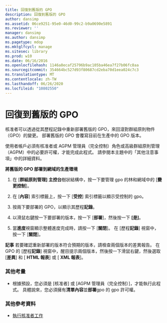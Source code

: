 ```yaml
---
title: 回復到舊版的 GPO
description: 回復到舊版的 GPO
author: dansimp
ms.assetid: 06ce9251-95e0-46d0-99c2-b9a0690e5891
ms.reviewer: ''
manager: dansimp
ms.author: dansimp
ms.pagetype: mdop
ms.mktglfcycl: manage
ms.sitesec: library
ms.prod: w10
ms.date: 06/16/2016
ms.openlocfilehash: 1146a8ecaf25796b9ac105ba46ea7f27b06fc8aa
ms.sourcegitcommit: 354664bc527d93f80687cd2eba70d1eea024c7c3
ms.translationtype: MT
ms.contentlocale: zh-TW
ms.lasthandoff: 06/26/2020
ms.locfileid: "10802550"
---
```

# 回復到舊版的 GPO


核准者可以透過從其歷程記錄中重新部署舊版的 GPO，來回滾對群組原則物件（GPO）的變更。 部署舊版的 GPO 會覆寫目前在生產中的 GPO 版本。

使用者帳戶必須有核准者或 AGPM 管理員（完全控制）角色或高級群組原則管理（AGPM）中的必要許可權，才能完成此程式。 請參閱本主題中的「其他注意事項」中的詳細資料。

**將舊版的 GPO 部署到網域的生產環境**

1.  在 [**群組原則管理] 主控台**樹狀結構中，按一下要管理 gpo 的林和網域中的 [**變更控制**]。

2.  在 [**內容**] 索引標籤上，按一下 [**受控**] 索引標籤以顯示受控制的 gpo。

3.  按兩下要部署的 GPO，以顯示其歷程**記錄**。

4.  以滑鼠右鍵按一下要部署的版本，按一下 [**部署**]，然後按一下 **[是]**。

5.  當**進度**視窗顯示整體進度完成時，請按一下 [**關閉**]。 在 [歷程**記錄**] 視窗中，按一下 [**關閉**]。

**記事** 若要確認重新部署的版本符合預期的版本，請檢查兩個版本的差異報告。 在 GPO 的 [歷程**記錄**] 視窗中，醒目提示兩個版本，然後按一下滑鼠右鍵，然後選取 [**差異**] 和 [ **HTML 報表**] 或 [ **XML 報表**]。

 

### 其他考量

-   根據預設，您必須是 [核准者] 或 [AGPM 管理員（完全控制）]，才能執行此程式。 具體說來，您必須擁有**清單內容**並**部署**gpo 的 gpo 許可權。

### 其他參考資料

-   [執行核准者工作](performing-approver-tasks-agpm40.md)

 

 





